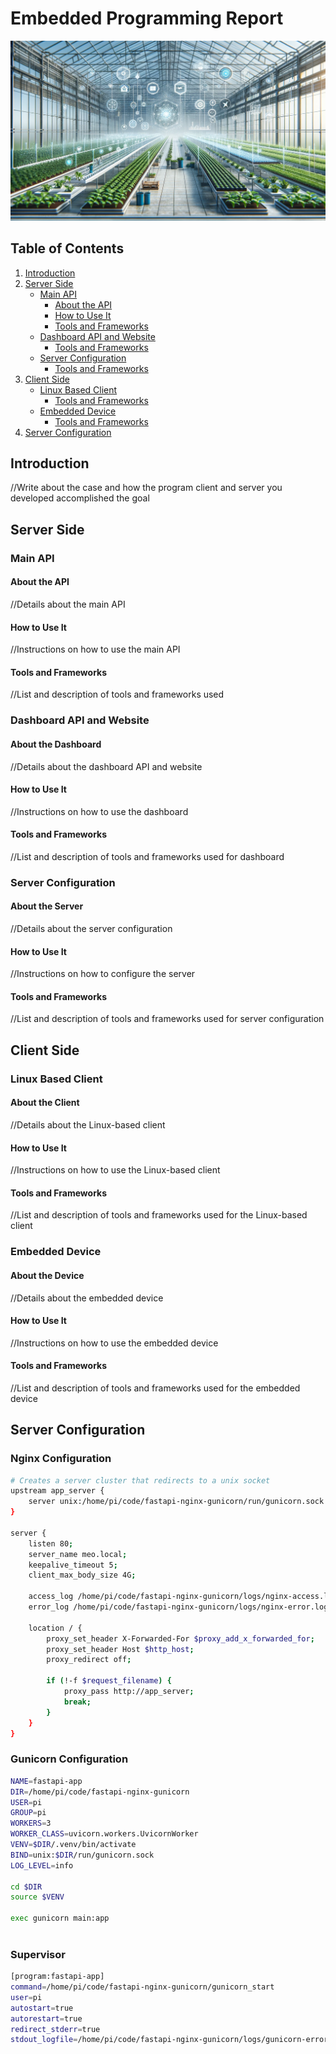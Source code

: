 # Embedded Programming Report
![fontpage](img/frontpage.png "fontpage")

## Table of Contents
1. [Introduction](#introduction)
2. [Server Side](#server-side)
   - [Main API](#main-api)
     - [About the API](#about-the-api)
     - [How to Use It](#how-to-use-it)
     - [Tools and Frameworks](#tools-and-frameworks)
   - [Dashboard API and Website](#dashboard-api-and-website)
     - [Tools and Frameworks](#tools-and-frameworks-1)
   - [Server Configuration](#server-configuration)
     - [Tools and Frameworks](#tools-and-frameworks-2)
3. [Client Side](#client-side)
   - [Linux Based Client](#linux-based-client)
     - [Tools and Frameworks](#tools-and-frameworks-3)
   - [Embedded Device](#embedded-device)
     - [Tools and Frameworks](#tools-and-frameworks-4)
4. [Server Configuration](#server-configuration-1)

<a name="introduction"></a>
## Introduction
//Write about the case and how the program client and server you developed accomplished the goal

<a name="server-side"></a>
## Server Side

<a name="main-api"></a>
### Main API

<a name="about-the-api"></a>
#### About the API
//Details about the main API

<a name="how-to-use-it"></a>
#### How to Use It
//Instructions on how to use the main API

<a name="tools-and-frameworks"></a>
#### Tools and Frameworks
//List and description of tools and frameworks used

<a name="dashboard-api-and-website"></a>
### Dashboard API and Website

<a name="about-the-dashboard"></a>
#### About the Dashboard
//Details about the dashboard API and website

<a name="how-to-use-it-1"></a>
#### How to Use It
//Instructions on how to use the dashboard

<a name="tools-and-frameworks-1"></a>
#### Tools and Frameworks
//List and description of tools and frameworks used for dashboard

<a name="server-configuration"></a>
### Server Configuration

<a name="about-the-server"></a>
#### About the Server
//Details about the server configuration

<a name="how-to-use-it-2"></a>
#### How to Use It
//Instructions on how to configure the server

<a name="tools-and-frameworks-2"></a>
#### Tools and Frameworks
//List and description of tools and frameworks used for server configuration

<a name="client-side"></a>
## Client Side

<a name="linux-based-client"></a>
### Linux Based Client

<a name="about-the-client"></a>
#### About the Client
//Details about the Linux-based client

<a name="how-to-use-it-3"></a>
#### How to Use It
//Instructions on how to use the Linux-based client

<a name="tools-and-frameworks-3"></a>
#### Tools and Frameworks
//List and description of tools and frameworks used for the Linux-based client

<a name="embedded-device"></a>
### Embedded Device

<a name="about-the-device"></a>
#### About the Device
//Details about the embedded device

<a name="how-to-use-it-4"></a>
#### How to Use It
//Instructions on how to use the embedded device

<a name="tools-and-frameworks-4"></a>
#### Tools and Frameworks
//List and description of tools and frameworks used for the embedded device

<a name="server-configuration-1"></a>
## Server Configuration

### Nginx Configuration
```bash
# Creates a server cluster that redirects to a unix socket
upstream app_server {
    server unix:/home/pi/code/fastapi-nginx-gunicorn/run/gunicorn.sock fail_timeout=0;
}

server {
    listen 80;
    server_name meo.local;
    keepalive_timeout 5;
    client_max_body_size 4G;

    access_log /home/pi/code/fastapi-nginx-gunicorn/logs/nginx-access.log;
    error_log /home/pi/code/fastapi-nginx-gunicorn/logs/nginx-error.log;

    location / {
        proxy_set_header X-Forwarded-For $proxy_add_x_forwarded_for;
        proxy_set_header Host $http_host;
        proxy_redirect off;

        if (!-f $request_filename) {
            proxy_pass http://app_server;
            break;
        }
    }
}
```

### Gunicorn Configuration
```bash
NAME=fastapi-app
DIR=/home/pi/code/fastapi-nginx-gunicorn
USER=pi
GROUP=pi
WORKERS=3
WORKER_CLASS=uvicorn.workers.UvicornWorker
VENV=$DIR/.venv/bin/activate
BIND=unix:$DIR/run/gunicorn.sock
LOG_LEVEL=info

cd $DIR
source $VENV

exec gunicorn main:app
 
```

### Supervisor
```bash
[program:fastapi-app]
command=/home/pi/code/fastapi-nginx-gunicorn/gunicorn_start
user=pi
autostart=true
autorestart=true
redirect_stderr=true
stdout_logfile=/home/pi/code/fastapi-nginx-gunicorn/logs/gunicorn-error.log

```

